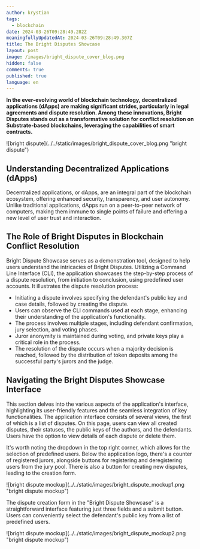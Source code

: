 ```yaml
---
author: krystian
tags:
  - blockchain
date: 2024-03-26T09:28:49.282Z
meaningfullyUpdatedAt: 2024-03-26T09:28:49.307Z
title: The Bright Disputes Showcase
layout: post
image: /images/bright_dispute_cover_blog.png
hidden: false
comments: true
published: true
language: en
---
```

**In the ever-evolving world of blockchain technology, decentralized applications (dApps) are making significant strides, particularly in legal agreements and dispute resolution. Among these innovations, Bright Disputes stands out as a transformative solution for conflict resolution on Substrate-based blockchains, leveraging the capabilities of smart contracts.**

<div className="image">![bright dispute](../../static/images/bright_dispute_cover_blog.png "bright dispute")</div>

## Understanding Decentralized Applications (dApps)

Decentralized applications, or dApps, are an integral part of the blockchain ecosystem, offering enhanced security, transparency, and user autonomy. Unlike traditional applications, dApps run on a peer-to-peer network of computers, making them immune to single points of failure and offering a new level of user trust and interaction.

## The Role of Bright Disputes in Blockchain Conflict Resolution

Bright Dispute Showcase serves as a demonstration tool, designed to help users understand the intricacies of Bright Disputes. Utilizing a Command Line Interface (CLI), the application showcases the step-by-step process of a dispute resolution, from initiation to conclusion, using predefined user accounts. It illustrates the dispute resolution process:

* Initiating a dispute involves specifying the defendant's public key and case details, followed by creating the dispute.
* Users can observe the CLI commands used at each stage, enhancing their understanding of the application's functionality.
* The process involves multiple stages, including defendant confirmation, jury selection, and voting phases.
* Juror anonymity is maintained during voting, and private keys play a critical role in the process.
* The resolution of the dispute occurs when a majority decision is reached, followed by the distribution of token deposits among the successful party's jurors and the judge.

## Navigating the Bright Disputes Showcase Interface

This section delves into the various aspects of the application's interface, highlighting its user-friendly features and the seamless integration of key functionalities. The application interface consists of several views, the first of which is a list of disputes. On this page, users can view all created disputes, their statuses, the public keys of the authors, and the defendants. Users have the option to view details of each dispute or delete them. 

It's worth noting the dropdown in the top right corner, which allows for the selection of predefined users. Below the application logo, there's a counter of registered jurors, alongside buttons for registering and deregistering users from the jury pool. There is also a button for creating new disputes, leading to the creation form.

<div className="image">![bright dispute mockup](../../static/images/bright_dispute_mockup1.png "bright dispute mockup")</div>

The dispute creation form in the "Bright Dispute Showcase" is a straightforward interface featuring just three fields and a submit button. Users can conveniently select the defendant's public key from a list of predefined users.

<div className="image">![bright dispute mockup](../../static/images/bright_dispute_mockup2.png "bright dispute mockup")</div>
